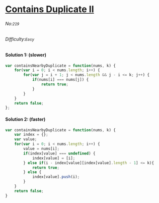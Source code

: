 # [Contains Duplicate II](https://leetcode.com/problems/contains-duplicate-ii/)
###### No:`219`
###### Difficulty:`Easy`


#### Solution 1: (slower)
```javascript
var containsNearbyDuplicate = function(nums, k) {
    for(var i = 0; i < nums.length; i++) {
        for(var j = i + 1; j < nums.length && j - i <= k; j++) {
            if(nums[i] === nums[j]) {
                return true;
            }
        }
    }
    return false;
};
```

#### Solution 2: (faster)
```javascript
var containsNearbyDuplicate = function(nums, k) {
    var index = {};
    var value;
    for(var i = 0; i < nums.length; i++) {
        value = nums[i];
        if(index[value] === undefined) {
            index[value] = [i];
        } else if(i - index[value][index[value].length - 1] <= k){
            return true;
        } else {
            index[value].push(i);
        }
    }
    return false;
}
```
